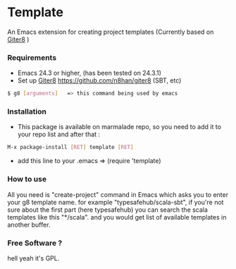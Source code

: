 Template
========

An Emacs extension for creating project templates (Currently based on [Giter8] )


### Requirements

* Emacs 24.3 or higher, (has been tested on 24.3.1)
* Set up [Giter8] https://github.com/n8han/giter8  (SBT, etc)
 
```sh
$ g8 [arguments]   => this command being used by emacs
```

### Installation

* This package is available on marmalade repo, so you need to add it to your repo list and after that :
```sh
M-x package-install [RET] template [RET]
```
* add this line to your .emacs => (require 'template)

### How to use

All you need is "create-project" command in Emacs which asks you to enter your g8 template name.
for example "typesafehub/scala-sbt", if you're not sure about the first part (here typesafehub) you can search the
scala templates like this "*/scala". and you would get list of available templates in another buffer.


### Free Software ?
hell yeah it's GPL.












[Giter8]:https://github.com/n8han/giter8
